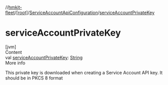 //[hmkit-fleet](../../../index.md)/[[root]](../index.md)/[ServiceAccountApiConfiguration](index.md)/[serviceAccountPrivateKey](service-account-private-key.md)



# serviceAccountPrivateKey  
[jvm]  
Content  
val [serviceAccountPrivateKey](service-account-private-key.md): [String](https://kotlinlang.org/api/latest/jvm/stdlib/kotlin/-string/index.html)  
More info  


This private key is downloaded when creating a Service Account API key. It should be in PKCS 8 format

  



